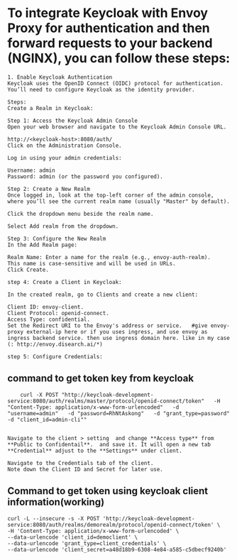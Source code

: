 # To integrate Keycloak with Envoy Proxy for authentication and then forward requests to your backend (NGINX), you can follow these steps:

    1. Enable Keycloak Authentication
    Keycloak uses the OpenID Connect (OIDC) protocol for authentication. You’ll need to configure Keycloak as the identity provider.
    
    Steps:
    Create a Realm in Keycloak:
    
    Step 1: Access the Keycloak Admin Console
    Open your web browser and navigate to the Keycloak Admin Console URL.
    
    http://<keycloak-host>:8080/auth/
    Click on the Administration Console.
    
    Log in using your admin credentials:
    
    Username: admin
    Password: admin (or the password you configured).
    
    Step 2: Create a New Realm
    Once logged in, look at the top-left corner of the admin console, where you’ll see the current realm name (usually "Master" by default).
    
    Click the dropdown menu beside the realm name.
    
    Select Add realm from the dropdown.
    
    Step 3: Configure the New Realm
    In the Add Realm page:
    
    Realm Name: Enter a name for the realm (e.g., envoy-auth-realm).
    This name is case-sensitive and will be used in URLs.
    Click Create.
    
    step 4: Create a Client in Keycloak:
    
    In the created realm, go to Clients and create a new client:
    
    Client ID: envoy-client.
    Client Protocol: openid-connect.
    Access Type: confidential.
    Set the Redirect URI to the Envoy's address or service.   #give envoy-proxy external-ip here or if you uses ingress, and use envoy as ingress backend service. then use ingress domain here. like in my case (: http://envoy.disearch.ai/*)
    
    step 5: Configure Credentials:



## command to get token key from keycloak

        curl -X POST "http://keycloak-development-service:8080/auth/realms/master/protocol/openid-connect/token"   -H "Content-Type: application/x-www-form-urlencoded"   -d "username=admin"   -d "password=RhNtAskong"   -d "grant_type=password"   -d "client_id=admin-cli""


    Navigate to the client > setting  and change **Access type** from **Public to Confidentail**.  and save it. It will open a new tab **Credential** adjust to the **Settings** under client.
    
    Navigate to the Credentials tab of the client.
    Note down the Client ID and Secret for later use.

## Command to get token using keycloak client information(working)
    
    curl -L --insecure -s -X POST 'http://keycloak-development-service:8080/auth/realms/demorealm/protocol/openid-connect/token' \
    -H 'Content-Type: application/x-www-form-urlencoded' \
    --data-urlencode 'client_id=democlient' \
    --data-urlencode 'grant_type=client_credentials' \
    --data-urlencode 'client_secret=a48d18b9-6308-4e84-a585-c5dbecf9240b'
